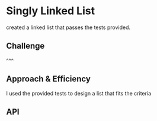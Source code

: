 # Singly Linked List
<!-- Short summary or background information -->
created a linked list that passes the tests provided.

## Challenge
<!-- Description of the challenge -->
^^^

## Approach & Efficiency
<!-- What approach did you take? Why? What is the Big O space/time for this approach? -->
I used the provided tests to design a list that fits the criteria

## API
<!-- Description of each method publicly available to your Linked List -->
